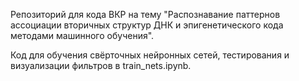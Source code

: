 Репозиторий для кода ВКР на тему "Распознавание паттернов ассоциации вторичных структур ДНК и эпигенетического кода методами машинного обучения".

Код для обучения свёрточных нейронных сетей, тестирования и визуализации фильтров в train_nets.ipynb.
